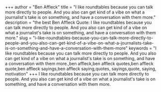 +++
author = "Ben Affleck"
title = "I like roundtables because you can talk more directly to people. And you also can get kind of a vibe on what a journalist's take is on something, and have a conversation with them more."
description = "the best Ben Affleck Quote: I like roundtables because you can talk more directly to people. And you also can get kind of a vibe on what a journalist's take is on something, and have a conversation with them more."
slug = "i-like-roundtables-because-you-can-talk-more-directly-to-people-and-you-also-can-get-kind-of-a-vibe-on-what-a-journalists-take-is-on-something-and-have-a-conversation-with-them-more"
keywords = "I like roundtables because you can talk more directly to people. And you also can get kind of a vibe on what a journalist's take is on something, and have a conversation with them more.,ben affleck,ben affleck quotes,ben affleck quote,ben affleck sayings,ben affleck saying,quotes, sayings,quote, saying, motivation"
+++
I like roundtables because you can talk more directly to people. And you also can get kind of a vibe on what a journalist's take is on something, and have a conversation with them more.
